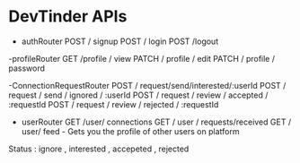  # DevTinder APIs
- authRouter
 POST / signup
 POST / login
 POST /logout


-profileRouter
 GET /profile / view
 PATCH / profile / edit
 PATCH / profile / password


-ConnectionRequestRouter
POST / request/send/interested/:userId
POST / request / send / ignored / :userId
POST / request / review / accepted / :requestId
POST / request / review / rejected / :requestId

- userRouter 
GET /user/ connections
GET / user / requests/received
GET / user/ feed - Gets you the profile of other users on platform 


 Status : ignore , interested , accepeted , rejected

